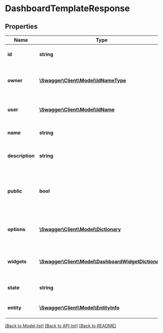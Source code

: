 # DashboardTemplateResponse

## Properties
Name | Type | Description | Notes
------------ | ------------- | ------------- | -------------
**id** | **string** | The unique UUID of this entity | 
**owner** | [**\Swagger\Client\Model\IdNameType**](IdNameType.md) | The company entity that owns this entity | 
**user** | [**\Swagger\Client\Model\IdName**](IdName.md) | The user to whom this dashboard belongs | [optional] 
**name** | **string** | The name of the dashboard. | [optional] 
**description** | **string** | A short description of the dashboard. | [optional] 
**public** | **bool** | Determines if the template can be added by downstream users | [optional] 
**options** | [**\Swagger\Client\Model\Dictionary**](Dictionary.md) | A number of custom field values for this dashboard. | [optional] 
**widgets** | [**\Swagger\Client\Model\DashboardWidgetDictionary**](DashboardWidgetDictionary.md) | A dictionary of the widgets in this dashboard | [optional] 
**state** | **string** | The state of dashboard template | [optional] 
**entity** | [**\Swagger\Client\Model\EntityInfo**](EntityInfo.md) | entity specific metadata | 

[[Back to Model list]](../README.md#documentation-for-models) [[Back to API list]](../README.md#documentation-for-api-endpoints) [[Back to README]](../README.md)



